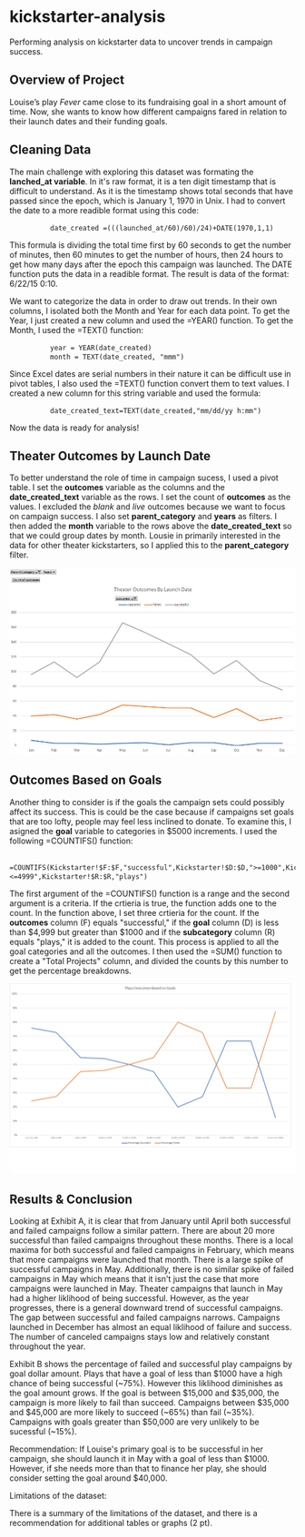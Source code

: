 # kickstarter-analysis
Performing analysis on kickstarter data to uncover trends in campaign success.

## Overview of Project
Louise’s play *Fever* came close to its fundraising goal in a short amount of time. Now, she wants to know how different campaigns fared in relation to their launch dates and their funding goals.

## Cleaning Data
The main challenge with exploring this dataset was formating the **lanched_at variable**. In it's raw format, it is a ten digit timestamp that is difficult to understand. As it is the timestamp shows total seconds that have passed since the epoch, which is January 1, 1970 in Unix. I had to convert the date to a more readible format using this code:

              date_created =(((launched_at/60)/60)/24)+DATE(1970,1,1)

This formula is dividing the total time first by 60 seconds to get the number of minutes, then 60 minutes to get the number of hours, then 24 hours to get how many days after the epoch this campaign was launched. The DATE function puts the data in a readible format. The result is data of the format: 6/22/15 0:10.


We want to categorize the data in order to draw out trends. In their own columns, I isolated both the Month and Year for each data point. To get the Year, I just created a new column and used the =YEAR() function. To get the Month, I used the =TEXT() function:

              year = YEAR(date_created)
              month = TEXT(date_created, "mmm")
              
Since Excel dates are serial numbers in their nature it can be difficult use in pivot tables, I also used the =TEXT() function convert them to text values. I created a new column for this string variable and used the formula:

              date_created_text=TEXT(date_created,"mm/dd/yy h:mm")
              
Now the data is ready for analysis!

## Theater Outcomes by Launch Date
To better understand the role of time in campaign sucess, I used a pivot table. I set the **outcomes** variable as the columns and the **date_created_text** variable as the rows. I set the count of **outcomes** as the values. I excluded the *blank* and *live* outcomes because we want to focus on campaign success. I also set **parent_category** and **years** as filters. I then added the **month** variable to the rows above the **date_created_text** so that we could group dates by month. Lousie in primarily interested in the data for other theater kickstarters, so I applied this to the **parent_category** filter. 

![Exhibit A](Theater_Outcomes_vs_Launch.png)

## Outcomes Based on Goals
Another thing to consider is if the goals the campaign sets could possibly affect its success. This is could be the case because if campaigns set goals that are too lofty, people may feel less inclined to donate. To examine this, I asigned the **goal** variable to categories in $5000 increments. I used the following =COUNTIFS() function:

          =COUNTIFS(Kickstarter!$F:$F,"successful",Kickstarter!$D:$D,">=1000",Kickstarter!$D:$D,"<=4999",Kickstarter!$R:$R,"plays")   
          
The first argument of the =COUNTIFS() function is a range and the second argument is a criteria. If the crtieria is true, the function adds one to the count. In the function above, I set three crtieria for the count. If the **outcomes** column (F) equals "successful," if the **goal** column (D) is less than $4,999 but greater than $1000 and if the **subcategory** column (R) equals "plays," it is added to the count. This process is applied to all the goal categories and all the outcomes. I then used the =SUM() function to create a "Total Projects" column, and divided the counts by this number to get the percentage breakdowns.


![Exhibit B](Outcomes_vs_Goals.png)

## Results & Conclusion

Looking at Exhibit A, it is clear that from January until April both successful and failed campaigns follow a similar pattern. There are about 20 more successful than failed campaigns throughout these months. There is a local maxima for both successful and failed campaigns in February, which means that more campaigns were launched that month. There is a large spike of successful campaigns in May. Additionally, there is no similar spike of failed campaigns in May which means that it isn't just the case that more campaigns were launched in May. Theater campaigns that  launch in May had a higher liklihood of being successful. However, as the year progresses, there is a general downward trend of successful campaigns. The gap between successful and failed campaigns narrows. Campaigns launched in December has almost an equal liklihood of failure and success. The number of canceled campaigns stays low and relatively constant throughout the year.

Exhibit B shows the percentage of failed and successful play campaigns by goal dollar amount. Plays that have a goal of less than $1000 have a high chance of being successful (~75%). However this liklihood diminishes as the goal amount grows. If the goal is between $15,000 and $35,000, the campaign is more likely to fail than succeed. Campaigns between $35,000 and $45,000 are more likely to succeed (~65%) than fail (~35%). Campaigns with goals greater than $50,000 are very unlikely to be sucessful (~15%).

Recommendation: If Louise's primary goal is to be successful in her campaign, she should launch it in May with a goal of less than $1000. However, if she needs more than that to finance her play, she should consider setting the goal around $40,000. 

Limitations of the dataset: 

There is a summary of the limitations of the dataset, 
and there is a recommendation for additional tables or graphs (2 pt).
